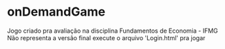 # onDemandGame
Jogo criado pra avaliação na disciplina Fundamentos de Economia - IFMG
Não representa a versão final
execute o arquivo 'Login.html' pra jogar
